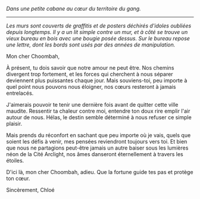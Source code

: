 _Dans une petite cabane au cœur du territoire du gang._

---

_Les murs sont couverts de graffitis et de posters déchirés d'idoles oubliées depuis longtemps. Il y a un lit simple contre un mur, et à côté se trouve un vieux bureau en bois avec une bougie posée dessus. Sur le bureau repose une lettre, dont les bords sont usés par des années de manipulation._

Mon cher Choombah,

À présent, tu dois savoir que notre amour ne peut être. Nos chemins divergent trop fortement, et les forces qui cherchent à nous séparer deviennent plus puissantes chaque jour. Mais souviens-toi, peu importe à quel point nous pouvons nous éloigner, nos cœurs resteront à jamais entrelacés.

J'aimerais pouvoir te tenir une dernière fois avant de quitter cette ville maudite. Ressentir ta chaleur contre moi, entendre ton doux rire emplir l'air autour de nous. Hélas, le destin semble déterminé à nous refuser ce simple plaisir.

Mais prends du réconfort en sachant que peu importe où je vais, quels que soient les défis à venir, mes pensées reviendront toujours vers toi. Et bien que nous ne partagions peut-être jamais un autre baiser sous les lumières néon de la Cité Arclight, nos âmes danseront éternellement à travers les étoiles.

D'ici là, mon cher Choombah, adieu. Que la fortune guide tes pas et protège ton cœur.

Sincèrement,
Chloé
